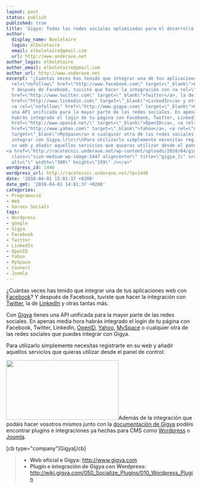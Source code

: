 ```yaml
---
layout: post
status: publish
published: true
title: 'Gigya: Todas las redes sociales optimizadas para el desarrollo'
author:
  display_name: Booletaire
  login: elboletaire
  email: elboletaire@gmail.com
  url: http://www.underave.net
author_login: elboletaire
author_email: elboletaire@gmail.com
author_url: http://www.underave.net
excerpt: "¿Cuántas veces has tenido que integrar una de tus aplicaciones web con <a
  rel=\"nofollow\" href=\"http://www.facebook.com\" target=\"_blank\">Facebook</a>?
  Y después de Facebook, tuviste que hacer la integración con <a rel=\"nofollow\"
  href=\"http://www.twitter.com\" target=\"_blank\">Twitter</a>, la de <a rel=\"nofollow\"
  href=\"http://www.linkedin.com\" target=\"_blank\">LinkedIn</a> y otras tantas más.\r\n\r\nCon
  <a rel=\"nofollow\" href=\"http://www.gigya.com\" target=\"_blank\">Gigya</a> tienes
  una API unificada para la mayor parte de las redes sociales. En apenas media hora
  habrás integrado el login de tu página con Facebook, Twitter, LinkedIn, <a rel=\"nofollow\"
  href=\"http://www.openid.net/\" target=\"_blank\">OpenID</a>, <a rel=\"nofollow\"
  href=\"http://www.yahoo.com\" target=\"_blank\">Yahoo</a>, <a rel=\"nofollow\" href=\"http://www.myspace.com\"
  target=\"_blank\">MySpace</a> o cualquier otra de las redes sociales que puedes
  integrar con Gigya.\r\n\r\nPara utilizarlo simplemente necesitas registrarte en
  su web y añadir aquellos servicios que quieras utilizar desde el panel de control:\r\n
<a href=\"http://racotecnic.underave.net/wp-content/uploads/2010/04/gigya_1.png\"><img
  class=\"size-medium wp-image-1447 aligncenter\" title=\"gigya_1\" src=\"http://racotecnic.underave.net/wp-content/uploads/2010/04/gigya_1-300x159.png\"
  alt=\"\" width=\"300\" height=\"159\" /></a>"
wordpress_id: 1446
wordpress_url: http://racotecnic.underave.net/?p=1446
date: '2010-04-01 15:01:37 +0200'
date_gmt: '2010-04-01 14:01:37 +0200'
categories:
- Programació
- Web
- Xarxes Socials
tags:
- Wordpress
- google
- Gigya
- Facebook
- Twitter
- LinkedIn
- OpenID
- Yahoo
- MySpace
- Connect
- Joomla
---
```


¿Cuántas veces has tenido que integrar una de tus aplicaciones web con <a rel="nofollow" href="http://www.facebook.com" target="_blank">Facebook</a>? Y después de Facebook, tuviste que hacer la integración con <a rel="nofollow" href="http://www.twitter.com" target="_blank">Twitter</a>, la de <a rel="nofollow" href="http://www.linkedin.com" target="_blank">LinkedIn</a> y otras tantas más.

Con <a rel="nofollow" href="http://www.gigya.com" target="_blank">Gigya</a> tienes una API unificada para la mayor parte de las redes sociales. En apenas media hora habrás integrado el login de tu página con Facebook, Twitter, LinkedIn, <a rel="nofollow" href="http://www.openid.net/" target="_blank">OpenID</a>, <a rel="nofollow" href="http://www.yahoo.com" target="_blank">Yahoo</a>, <a rel="nofollow" href="http://www.myspace.com" target="_blank">MySpace</a> o cualquier otra de las redes sociales que puedes integrar con Gigya.

Para utilizarlo simplemente necesitas registrarte en su web y añadir aquellos servicios que quieras utilizar desde el panel de control:

<a href="http://racotecnic.underave.net/wp-content/uploads/2010/04/gigya_1.png"><img class="size-medium wp-image-1447 aligncenter" title="gigya_1" src="http://racotecnic.underave.net/wp-content/uploads/2010/04/gigya_1-300x159.png" alt="" width="300" height="159" /></a><a id="more"></a><a id="more-1446"></a>Además de la integración que podáis hacer vosotros mismos junto con la <a rel="nofollow" href="http://wiki.gigya.com/" target="_blank">documentación de Gigya</a> podéis encontrar plugins e integraciones ya hechas para CMS como <a rel="nofollow" href="http://wiki.gigya.com/050_Socialize_Plugins/010_Wordpress_Plugin" target="_blank">Wordpress</a> o <a rel="nofollow" href="http://extensions.joomla.org/extensions/external-contents/widgets/3168">Joomla</a>.

[cb type="company"]Gigya[/cb]
<blockquote>

<ul>
<li><strong>Web oficial e Gigya:</strong> <a rel="nofollow" href="http://www.gigya.com" target="_blank">http://www.gigya.com</a></li>
<li><strong>Plugin e integración de Gigya con Wordpress:</strong> <a rel="nofollow" href="http://wiki.gigya.com/050_Socialize_Plugins/010_Wordpress_Plugin" target="_blank">http://wiki.gigya.com/050_Socialize_Plugins/010_Wordpress_Plugin</a></li>
</ul>
</blockquote>
